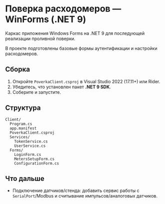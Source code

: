 # Поверка расходомеров — WinForms (.NET 9)

Каркас приложения Windows Forms на .NET 9 для последующей реализации проливной поверки.

В проекте подготовлены базовые формы аутентификации и настройки расходомеров.

## Сборка
1. Откройте `PoverkaClient.csproj` в Visual Studio 2022 (17.11+) или Rider.
2. Убедитесь, что установлен пакет **.NET 9 SDK**.
3. Соберите и запустите.

## Структура
```
Client/
  Program.cs
  app.manifest
  PoverkaClient.csproj
  Services/
    TokenService.cs
    UserService.cs
  Forms/
    LoginForm.cs
    MetersSetupForm.cs
    ConfigurationForm.cs
```

## Что дальше
- Подключение датчиков/стенда: добавить сервис работы с `SerialPort`/Modbus и считывание импульсов/аналоговых датчиков.
